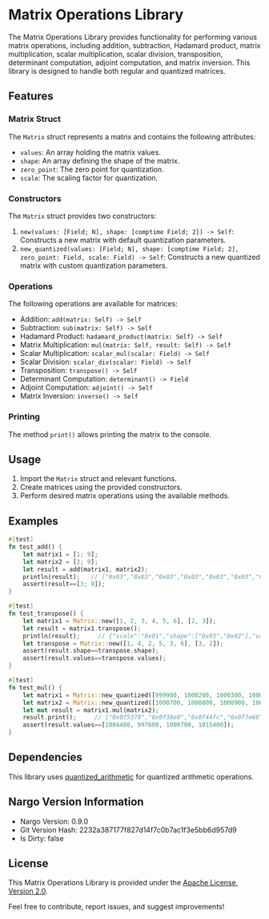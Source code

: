 # Matrix Operations Library

The Matrix Operations Library provides functionality for performing various matrix operations, including addition, subtraction, Hadamard product, matrix multiplication, scalar multiplication, scalar division, transposition, determinant computation, adjoint computation, and matrix inversion. This library is designed to handle both regular and quantized matrices.

## Features

### Matrix Struct

The `Matrix` struct represents a matrix and contains the following attributes:

- `values`: An array holding the matrix values.
- `shape`: An array defining the shape of the matrix.
- `zero_point`: The zero point for quantization.
- `scale`: The scaling factor for quantization.

### Constructors

The `Matrix` struct provides two constructors:

1. `new(values: [Field; N], shape: [comptime Field; 2]) -> Self`: Constructs a new matrix with default quantization parameters.
2. `new_quantized(values: [Field; N], shape: [comptime Field; 2], zero_point: Field, scale: Field) -> Self`: Constructs a new quantized matrix with custom quantization parameters.

### Operations

The following operations are available for matrices:

- Addition: `add(matrix: Self) -> Self`
- Subtraction: `sub(matrix: Self) -> Self`
- Hadamard Product: `hadamard_product(matrix: Self) -> Self`
- Matrix Multiplication: `mul(matrix: Self, result: Self) -> Self`
- Scalar Multiplication: `scalar_mul(scalar: Field) -> Self`
- Scalar Division: `scalar_div(scalar: Field) -> Self`
- Transposition: `transpose() -> Self`
- Determinant Computation: `determinant() -> Field`
- Adjoint Computation: `adjoint() -> Self`
- Matrix Inversion: `inverse() -> Self`

### Printing

The method `print()` allows printing the matrix to the console.

## Usage

1. Import the `Matrix` struct and relevant functions.
2. Create matrices using the provided constructors.
3. Perform desired matrix operations using the available methods.

## Examples

```rust
#[test]
fn test_add() {
    let matrix1 = [1; 9];
    let matrix2 = [2; 9];
    let result = add(matrix1, matrix2);
    println(result);   // ["0x03","0x03","0x03","0x03","0x03","0x03","0x03","0x03","0x03"]
    assert(result==[3; 9]);
}

#[test]
fn test_transpose() {
    let matrix1 = Matrix::new([1, 2, 3, 4, 5, 6], [2, 3]);
    let result = matrix1.transpose(); 
    println(result);     // {"scale":"0x01","shape":["0x03","0x02"],"values":["0x01","0x04","0x02","0x05","0x03","0x06"],"zero_point":"0x00"}
    let transpose = Matrix::new([1, 4, 2, 5, 3, 6], [3, 2]);
    assert(result.shape==transpose.shape);
    assert(result.values==transpose.values);
}

#[test]
fn test_mul() {
    let matrix1 = Matrix::new_quantized([999900, 1000200, 1000300, 1000400, 1000500, 999400], [2, 3], 1000000, 100);    // -quantize-> [-1, 2, 3, 4, 5, -6]
    let matrix2 = Matrix::new_quantized([1000700, 1000800, 1000900, 1001000, 1001100, 998800], [3, 2], 1000000, 100);    // -quantize-> [7, 8, 9, 10, 11, -12]
    let mut result = matrix1.mul(matrix2);  
    result.print();     // ["0x0f5370","0x0f38e0","0x0f44fc","0x0f7e68"] -quantize-> [44, -24, 7, 154]
    assert(result.values==[1004400, 997600, 1000700, 1015400]);
}
```

## Dependencies

This library uses [quantized_arithmetic](https://github.com/storswiftlabs/quantized_arithmetic/tree/main) for quantized arithmetic operations.

## Nargo Version Information

- Nargo Version: 0.9.0
- Git Version Hash: 2232a387177f827d14f7c0b7ac1f3e5bb6d957d9
- Is Dirty: false

## License

This Matrix Operations Library is provided under the [Apache License, Version 2.0](LICENSE).

Feel free to contribute, report issues, and suggest improvements!
